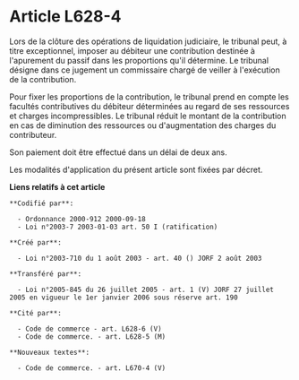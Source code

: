 # Article L628-4

Lors de la clôture des opérations de liquidation judiciaire, le tribunal peut, à titre exceptionnel, imposer au débiteur une
contribution destinée à l'apurement du passif dans les proportions qu'il détermine. Le tribunal désigne dans ce jugement un
commissaire chargé de veiller à l'exécution de la contribution.

Pour fixer les proportions de la contribution, le tribunal prend en compte les facultés contributives du débiteur déterminées
au regard de ses ressources et charges incompressibles. Le tribunal réduit le montant de la contribution en cas de diminution
des ressources ou d'augmentation des charges du contributeur.

Son paiement doit être effectué dans un délai de deux ans.

Les modalités d'application du présent article sont fixées par décret.

**Liens relatifs à cet article**

	**Codifié par**:

	  - Ordonnance 2000-912 2000-09-18
	  - Loi n°2003-7 2003-01-03 art. 50 I (ratification)

	**Créé par**:

	  - Loi n°2003-710 du 1 août 2003 - art. 40 () JORF 2 août 2003

	**Transféré par**:

	  - Loi n°2005-845 du 26 juillet 2005 - art. 1 (V) JORF 27 juillet 2005 en vigueur le 1er janvier 2006 sous réserve art. 190

	**Cité par**:

	  - Code de commerce - art. L628-6 (V)
	  - Code de commerce. - art. L628-5 (M)

	**Nouveaux textes**:

	  - Code de commerce. - art. L670-4 (V)
